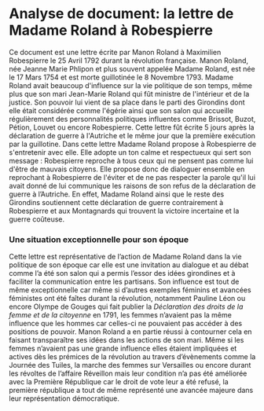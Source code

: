 # Analyse de document: la lettre de Madame Roland à Robespierre

Ce document est une lettre écrite par Manon Roland à Maximilien Robespierre le
25 Avril 1792 durant la révolution française. Manon Roland, née Jeanne Marie
Phlipon et plus souvent appelée Madame Roland, est née le 17 Mars 1754 et est
morte guillotinée le 8 Novembre 1793. Madame Roland avait beaucoup d'influence
sur la vie politique de son temps, même plus que son mari Jean-Marie Roland qui
fût ministre de l'intérieur et de la justice. Son pouvoir lui vient de sa place
dans le parti des Girondins dont elle était considérée comme l'égérie ainsi que
son salon qui accueille régulièrement des personnalités politiques influentes
comme Brissot, Buzot, Pétion, Louvet ou encore Robespierre. Cette lettre fût
écrite 5 jours après la déclaration de guerre à l'Autriche et le même jour que
la première exécution par la guillotine. Dans cette lettre Madame Roland propose
à Robespierre de s'entretenir avec elle. Elle adopte un ton calme et respectueux
qui sert son message : Robespierre reproche à tous ceux qui ne pensent pas comme
lui d'être de mauvais citoyens. Elle propose donc de dialoguer ensemble en
reprochant à Robespierre de l'éviter et de ne pas respecter la parole qu'il lui
avait donné de lui communique les raisons de son refus de la déclaration de
guerre à l’Autriche. En effet, Madame Roland ainsi que le reste des Girondins
soutiennent cette déclaration de guerre contrairement à Robespierre et aux
Montagnards qui trouvent la victoire incertaine et la guerre coûteuse. 

### Une situation exceptionnelle pour son époque

Cette lettre est représentative de l’action de Madame Roland dans la vie politique de
son époque car elle est une invitation au dialogue et au débat comme l’a été son
salon qui a permis l’essor des idées girondines et à faciliter la communication
entre les partisans. Son influence est tout de même exceptionnelle car même si
d’autres exemples féminins et avancées féministes ont été faîtes durant la
révolution, notamment Pauline Léon ou encore Olympe de Gouges qui fait publier
la *Déclaration des droits de la femme et de la citoyenne* en 1791, les femmes
n’avaient pas la même influence que les hommes car celles-ci ne pouvaient pas
accéder à des positions de pouvoir. Manon Roland a en partie réussi à contourner
cela en faisant transparaître ses idées dans les actions de son mari. Même si
les femmes n’avaient pas une grande influence elles étaient impliquées et
actives dès les prémices de la révolution au travers d’évènements comme la
Journée des Tuiles, la marche des femmes sur Versailles ou encore durant les
révoltes de l’affaire Réveillon mais leur condition n’a pas été améliorée avec
la Première République car le droit de vote leur a été refusé, la première
république a tout de même représenté une avancée majeure dans leur
représentation démocratique.